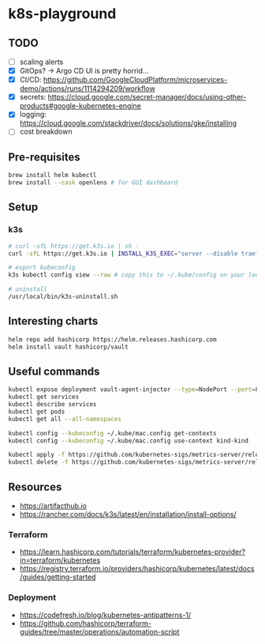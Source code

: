 # k8s-playground

## TODO

- [ ] scaling alerts
- [x] GitOps? -> Argo CD UI is pretty horrid...
- [x] CI/CD: <https://github.com/GoogleCloudPlatform/microservices-demo/actions/runs/1114294209/workflow>
- [x] secrets: <https://cloud.google.com/secret-manager/docs/using-other-products#google-kubernetes-engine>
- [x] logging: <https://cloud.google.com/stackdriver/docs/solutions/gke/installing>
- [ ] cost breakdown

## Pre-requisites

```bash
brew install helm kubectl
brew install --cask openlens # for GUI dashboard
```

## Setup

### k3s

```bash
# curl -sfL https://get.k3s.io | sh -
curl -sfL https://get.k3s.io | INSTALL_K3S_EXEC="server --disable traefik" sh # so it frees up port 80 and 443

# export kubeconfig
k3s kubectl config view --raw # copy this to ~/.kube/config on your local machine

# uninstall
/usr/local/bin/k3s-uninstall.sh
```

## Interesting charts

```bash
helm repo add hashicorp https://helm.releases.hashicorp.com
helm install vault hashicorp/vault
```

## Useful commands

```bash
kubectl expose deployment vault-agent-injector --type=NodePort --port=8080
kubectl get services
kubectl describe services
kubectl get pods
kubectl get all --all-namespaces

kubectl config --kubeconfig ~/.kube/mac.config get-contexts
kubectl config --kubeconfig ~/.kube/mac.config use-context kind-kind

kubectl apply -f https://github.com/kubernetes-sigs/metrics-server/releases/latest/download/components.yaml
kubectl delete -f https://github.com/kubernetes-sigs/metrics-server/releases/latest/download/components.yaml
```

## Resources

- <https://artifacthub.io>
- <https://rancher.com/docs/k3s/latest/en/installation/install-options/>

### Terraform

- <https://learn.hashicorp.com/tutorials/terraform/kubernetes-provider?in=terraform/kubernetes>
- <https://registry.terraform.io/providers/hashicorp/kubernetes/latest/docs/guides/getting-started>

### Deployment

- <https://codefresh.io/blog/kubernetes-antipatterns-1/>
- <https://github.com/hashicorp/terraform-guides/tree/master/operations/automation-script>
